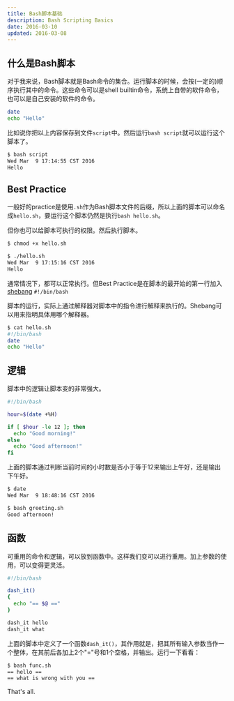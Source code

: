```yaml
---
title: Bash脚本基础
description: Bash Scripting Basics
date: 2016-03-10
updated: 2016-03-08
---
```

## 什么是Bash脚本

对于我来说，Bash脚本就是Bash命令的集合。运行脚本的时候，会按(一定的)顺序执行其中的命令。这些命令可以是shell builtin命令，系统上自带的软件命令，也可以是自己安装的软件的命令。

```sh
date
echo "Hello"
```

比如说你把以上内容保存到文件`script`中。然后运行`bash script`就可以运行这个脚本了。

```sh
$ bash script
Wed Mar  9 17:14:55 CST 2016
Hello
```

## Best Practice

一般好的practice是使用`.sh`作为Bash脚本文件的后缀，所以上面的脚本可以命名成`hello.sh`，要运行这个脚本仍然是执行`bash hello.sh`。

但你也可以给脚本可执行的权限。然后执行脚本。

```sh
$ chmod +x hello.sh

$ ./hello.sh
Wed Mar  9 17:15:16 CST 2016
Hello
```

通常情况下，都可以正常执行。但Best Practice是在脚本的最开始的第一行加入[shebang][shebang] `#!/bin/bash`

脚本的运行，实际上通过解释器对脚本中的指令进行解释来执行的。Shebang可以用来指明具体用哪个解释器。

```sh
$ cat hello.sh
#!/bin/bash
date
echo "Hello"
```

## 逻辑

脚本中的逻辑让脚本变的非常强大。

```sh
#!/bin/bash

hour=$(date +%H)

if [ $hour -le 12 ]; then
  echo "Good morning!"
else
  echo "Good afternoon!"
fi
```

上面的脚本通过判断当前时间的小时数是否小于等于12来输出上午好，还是输出下午好。

```sh
$ date
Wed Mar  9 18:48:16 CST 2016

$ bash greeting.sh
Good afternoon!
```

## 函数

可重用的命令和逻辑，可以放到函数中。这样我们变可以进行重用。加上参数的使用，可以变得更灵活。

```sh
#!/bin/bash

dash_it()
{
  echo "== $@ =="
}

dash_it hello
dash_it what
```

上面的脚本中定义了一个函数`dash_it()`，其作用就是，把其所有输入参数当作一个整体，在其前后各加上2个"="号和1个空格，并输出。运行一下看看：

```sh
$ bash func.sh
== hello ==
== what is wrong with you ==
```

That's all.


[shebang]: https://en.wikipedia.org/wiki/Shebang_(Unix)
